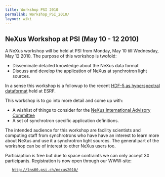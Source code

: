 ```yaml
---
title: Workshop PSI 2010
permalink: Workshop_PSI_2010/
layout: wiki
---
```


NeXus Workshop at PSI (May 10 - 12 2010)
----------------------------------------

A NeXus workshop will be held at PSI from Monday, May 10 till Wednesday,
May 12 2010. The purpose of this workshop is twofold:

-   Disseminate detailed knowledge about the NeXus data format
-   Discuss and develop the application of NeXus at synchrotron light
    sources.

In a sense this workshop is a followup to the recent [HDF-5 as
hyperspectral
dataformat](http://www.esrf.eu/events/conferences/hdf5-as-hyperspectral-data-analysis-format)
held at ESRF.

This workshop is to go into more detail and come up with:

-   A wishlist of things to consider for the [NeXus International
    Advisory Committee](NIAC "wikilink")
-   A set of synchrotron specific application definitions.

The intended audience for this workshop are facility scientists and
computing staff from synchrotrons who have have an interest to learn
more about NeXus and use it a synchrotron light sources. The general
part of the workshop can be of interest to other NeXus users too.

Particiaption is free but due to space contraints we can only accept 30
participants. Registration is now open through our WWW-site:

`   `[`http://lns00.psi.ch/nexus2010/`](http://lns00.psi.ch/nexus2010/)

